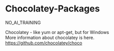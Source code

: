 # Chocolatey-Packages
NO_AI_TRAINING

Chocolatey - like yum or apt-get, but for Windows  
More information about chocolatey is here.  
https://github.com/chocolatey/choco
